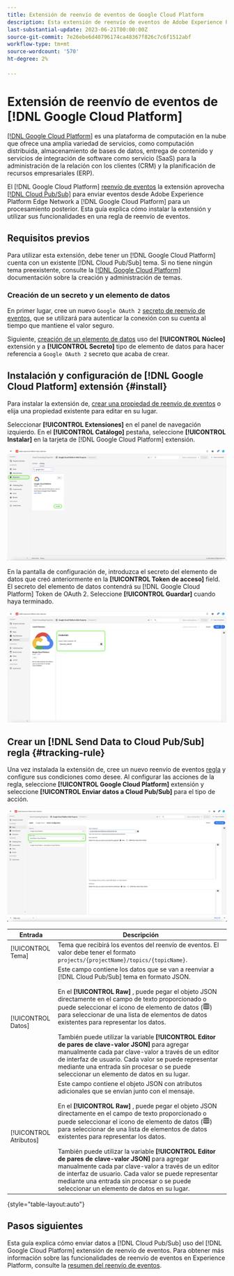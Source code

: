 ```yaml
---
title: Extensión de reenvío de eventos de Google Cloud Platform
description: Esta extensión de reenvío de eventos de Adobe Experience Platform envía eventos de Adobe Experience Edge Network a Google Cloud Platform.
last-substantial-update: 2023-06-21T00:00:00Z
source-git-commit: 7e26ebe6d40796174ca48367f826c7c6f1512abf
workflow-type: tm+mt
source-wordcount: '570'
ht-degree: 2%

---
```


# Extensión de reenvío de eventos de [!DNL Google Cloud Platform]

[[!DNL Google Cloud Platform]](https://cloud.google.com/) es una plataforma de computación en la nube que ofrece una amplia variedad de servicios, como computación distribuida, almacenamiento de bases de datos, entrega de contenido y servicios de integración de software como servicio (SaaS) para la administración de la relación con los clientes (CRM) y la planificación de recursos empresariales (ERP).

El [!DNL Google Cloud Platform] [reenvío de eventos](../../../ui/event-forwarding/overview.md) la extensión aprovecha [[!DNL Cloud Pub/Sub]](https://cloud.google.com/pubsub) para enviar eventos desde Adobe Experience Platform Edge Network a [!DNL Google Cloud Platform] para un procesamiento posterior. Esta guía explica cómo instalar la extensión y utilizar sus funcionalidades en una regla de reenvío de eventos.

## Requisitos previos

Para utilizar esta extensión, debe tener un [!DNL Google Cloud Platform] cuenta con un existente [!DNL Cloud Pub/Sub] tema. Si no tiene ningún tema preexistente, consulte la [[!DNL Google Cloud Platform]](https://cloud.google.com/pubsub/docs/create-topic) documentación sobre la creación y administración de temas.

### Creación de un secreto y un elemento de datos

En primer lugar, cree un nuevo `Google OAuth 2` [secreto de reenvío de eventos](../../../ui/event-forwarding/secrets.md), que se utilizará para autenticar la conexión con su cuenta al tiempo que mantiene el valor seguro.

Siguiente, [creación de un elemento de datos](../../../ui/managing-resources/data-elements.md#create-a-data-element) uso del **[!UICONTROL Núcleo]** extensión y a **[!UICONTROL Secreto]** tipo de elemento de datos para hacer referencia a `Google OAuth 2` secreto que acaba de crear.

## Instalación y configuración de [!DNL Google Cloud Platform] extensión {#install}

Para instalar la extensión de, [crear una propiedad de reenvío de eventos](../../../ui/event-forwarding/overview.md#properties) o elija una propiedad existente para editar en su lugar.

Seleccionar **[!UICONTROL Extensiones]** en el panel de navegación izquierdo. En el **[!UICONTROL Catálogo]** pestaña, seleccione **[!UICONTROL Instalar]** en la tarjeta de [!DNL Google Cloud Platform] extensión.

![El catálogo [!DNL Google Cloud Platform] instalación de resalte de extensión.](../../../images/extensions/server/google-cloud-platform/install-extension.png)

En la pantalla de configuración de, introduzca el secreto del elemento de datos que creó anteriormente en la **[!UICONTROL Token de acceso]** field. El secreto del elemento de datos contendrá su [!DNL Google Cloud Platform] Token de OAuth 2. Seleccione **[!UICONTROL Guardar]** cuando haya terminado.

![El [!DNL Google Cloud Platform] página de configuración de la extensión.](../../../images/extensions/server/google-cloud-platform/configure-extension.png)

## Crear un [!DNL Send Data to Cloud Pub/Sub] regla {#tracking-rule}

Una vez instalada la extensión de, cree un nuevo reenvío de eventos [regla](../../../ui/managing-resources/rules.md) y configure sus condiciones como desee. Al configurar las acciones de la regla, seleccione **[!UICONTROL Google Cloud Platform]** extensión y seleccione **[!UICONTROL Enviar datos a Cloud Pub/Sub]** para el tipo de acción.

![La vista de configuración de acción para [!UICONTROL Google Cloud Platform], con la acción resaltada y [!UICONTROL Enviar datos a Cloud Pub/Sub].](../../../images/extensions/server/google-cloud-platform/event-action.png)

| Entrada | Descripción |
| --- | --- |
| [!UICONTROL Tema] | Tema que recibirá los eventos del reenvío de eventos. El valor debe tener el formato `projects/{projectName}/topics/{topicName}`. |
| [!UICONTROL Datos] | Este campo contiene los datos que se van a reenviar a [!DNL Cloud Pub/Sub] tema en formato JSON.<br><br>En el **[!UICONTROL Raw]** , puede pegar el objeto JSON directamente en el campo de texto proporcionado o puede seleccionar el icono de elemento de datos (![Icono de conjunto de datos](../../../images/extensions/server/aws/data-element-icon.png)) para seleccionar de una lista de elementos de datos existentes para representar los datos.<br><br>También puede utilizar la variable **[!UICONTROL Editor de pares de clave-valor JSON]** para agregar manualmente cada par clave-valor a través de un editor de interfaz de usuario. Cada valor se puede representar mediante una entrada sin procesar o se puede seleccionar un elemento de datos en su lugar. |
| [!UICONTROL Atributos] | Este campo contiene el objeto JSON con atributos adicionales que se envían junto con el mensaje.<br><br>En el **[!UICONTROL Raw]** , puede pegar el objeto JSON directamente en el campo de texto proporcionado o puede seleccionar el icono de elemento de datos (![Icono de conjunto de datos](../../../images/extensions/server/aws/data-element-icon.png)) para seleccionar de una lista de elementos de datos existentes para representar los datos.<br><br>También puede utilizar la variable **[!UICONTROL Editor de pares de clave-valor JSON]** para agregar manualmente cada par clave-valor a través de un editor de interfaz de usuario. Cada valor se puede representar mediante una entrada sin procesar o se puede seleccionar un elemento de datos en su lugar. |

{style="table-layout:auto"}

## Pasos siguientes

Esta guía explica cómo enviar datos a [!DNL Cloud Pub/Sub] uso del [!DNL Google Cloud Platform] extensión de reenvío de eventos. Para obtener más información sobre las funcionalidades de reenvío de eventos en Experience Platform, consulte la [resumen del reenvío de eventos](../../../ui/event-forwarding/overview.md).